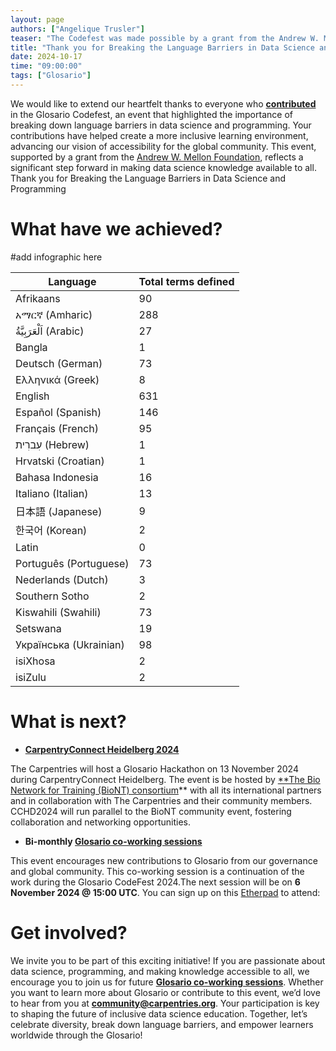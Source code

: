 ```yaml
---
layout: page
authors: ["Angelique Trusler"]
teaser: "The Codefest was made possible by a grant from the Andrew W. Mellon Foundation"
title: "Thank you for Breaking the Language Barriers in Data Science and Programming"
date: 2024-10-17
time: "09:00:00"
tags: ["Glosario"]
---
```


We would like to extend our heartfelt thanks to everyone who **[contributed](https://github.com/carpentries/glosario/graphs/contributors)** in the Glosario Codefest, an event that highlighted the importance of breaking down language barriers in data science and programming. Your contributions have helped create a more inclusive learning environment, advancing our vision of accessibility for the global community. This event, supported by a grant from the [Andrew W. Mellon Foundation](https://carpentries.org/blog/2024/01/mellon-foundation/), reflects a significant step forward in making data science knowledge available to all.
Thank you for Breaking the Language Barriers in Data Science and Programming
# What have we achieved?

#add infographic here


| Language            | Total terms defined |
|---------------------|---------------------|
| Afrikaans           | 90                  |
| አማርኛ (Amharic)     | 288                 |
| اَلْعَرَبِيَّةُ (Arabic) | 27               |
| Bangla              | 1                   |
| Deutsch (German)    | 73                  |
| Ελληνικά (Greek)    | 8                   |
| English             | 631                 |
| Español (Spanish)   | 146                 |
| Français (French)   | 95                  |
| עִברִית (Hebrew)    | 1                   |
| Hrvatski (Croatian) | 1                   |
| Bahasa Indonesia    | 16                  |
| Italiano (Italian)  | 13                  |
| 日本語 (Japanese)    | 9                   |
| 한국어 (Korean)      | 2                   |
| Latin               | 0                   |
| Português (Portuguese) | 73               |
| Nederlands (Dutch)  | 3                   |
| Southern Sotho      | 2                   |
| Kiswahili (Swahili) | 73                  |
| Setswana            | 19                  |
| Українська (Ukrainian) | 98               |
| isiXhosa            | 2                   |
| isiZulu             | 2                   |



# What is next?


- **[CarpentryConnect Heidelberg 2024](https://carpentries.org/blog/2024/01/announcing-cchd24/)**

The Carpentries will host a Glosario Hackathon on 13 November 2024 during CarpentryConnect Heidelberg. The event is be hosted by [**The Bio Network for Training (BioNT) consortium](https://biont-training.eu/)** with all its international partners and in collaboration with The Carpentries and their community members. CCHD2024 will run parallel to the BioNT community event, fostering collaboration and networking opportunities. 

- **Bi-monthly [Glosario co-working sessions](https://carpentries.org/community/#community-events)**

This event encourages new contributions to Glosario from our governance and global community. This co-working session is a continuation of the work during the Glosario CodeFest 2024.The next session will be on **6 November 2024 @ 15:00 UTC**. You can sign up on this [Etherpad](https://pad.carpentries.org/Glosario_Codefest_2024) to attend: 


# Get involved? 

We invite you to be part of this exciting initiative! If you are passionate about data science, programming, and making knowledge accessible to all, we encourage you to join us for future **[Glosario co-working sessions](https://carpentries.org/community/#community-events)**. Whether you want to learn more about Glosario or contribute to this event, we’d love to hear from you at **community@carpentries.org**. Your participation is key to shaping the future of inclusive data science education. Together, let’s celebrate diversity, break down language barriers, and empower learners worldwide through the Glosario!